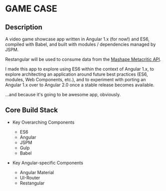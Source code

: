 GAME CASE
========================================================================

## Description
A video game showcase app written in Angular 1.x (for now!) and ES6, compiled with Babel, and built 
with modules / dependencies managed by JSPM.

Restangular will be used to consume data from the [Mashape Metacritic API](https://www.mashape.com/byroredux/metacritic-v2).

I made this app to explore using ES6 within the context of Angular 1.x, to explore architecting an application around future best practices (ES6, modules, Web Components, etc.), and to experiment with porting an Angular 1.x over to Angular 2.0 once a stable release becomes available.

...and because it's going to be awesome app, obviously. 


## Core Build Stack

  - Key Overarching Components
    - ES6
    - Angular
    - JSPM
    - Gulp
    - Babel
    
  - Key Angular-specific Components
    - Angular Material
    - UI-Router
    - Restangular


